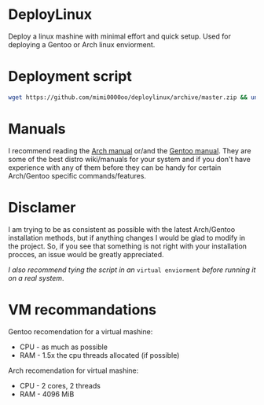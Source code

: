 # DeployLinux
Deploy a linux mashine with minimal effort and quick setup.
Used for deploying a Gentoo or Arch linux enviorment.

# Deployment script
```bash
wget https://github.com/mimi0000oo/deploylinux/archive/master.zip && unzip master.zip && deploylinux-master/deploy.sh
```

# Manuals
I recommend reading the [Arch manual](https://wiki.archlinux.org/title/Installation_guide) or/and the [Gentoo manual](https://wiki.gentoo.org/wiki/Handbook:AMD64/Full/Installation). They are some of the best distro wiki/manuals for your system and if you don't have experience with any of them before they can be handy for certain Arch/Gentoo specific commands/features.

# Disclamer
I am trying to be as consistent as possible with the latest Arch/Gentoo installation methods, but if anything changes I would be glad to modify in the project. So, if you see that something is not right with your installation procces, an issue would be greatly appreciated.

*I also recommend tying the script in an* `virtual enviorment` *before running it on a real system*.

# VM recommandations
Gentoo recomendation for a virtual mashine:
  - CPU - as much as possible
  - RAM - 1.5x the cpu threads allocated (if possible)

Arch recomendation for virtual mashine:
  - CPU - 2 cores, 2 threads
  - RAM - 4096 MiB
